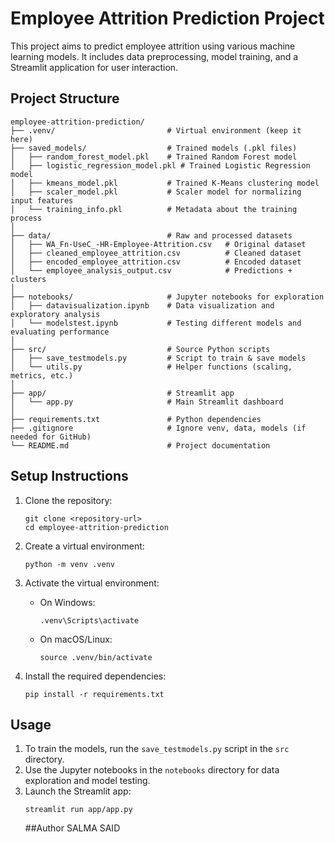# Employee Attrition Prediction Project

This project aims to predict employee attrition using various machine learning models. It includes data preprocessing, model training, and a Streamlit application for user interaction.

## Project Structure

```
employee-attrition-prediction/
├── .venv/                         # Virtual environment (keep it here)
├── saved_models/                  # Trained models (.pkl files)
│   ├── random_forest_model.pkl    # Trained Random Forest model
│   ├── logistic_regression_model.pkl # Trained Logistic Regression model
│   ├── kmeans_model.pkl           # Trained K-Means clustering model
│   ├── scaler_model.pkl           # Scaler model for normalizing input features
│   └── training_info.pkl          # Metadata about the training process
│
├── data/                          # Raw and processed datasets
│   ├── WA_Fn-UseC_-HR-Employee-Attrition.csv   # Original dataset
│   ├── cleaned_employee_attrition.csv          # Cleaned dataset
│   ├── encoded_employee_attrition.csv          # Encoded dataset
│   └── employee_analysis_output.csv            # Predictions + clusters
│
├── notebooks/                     # Jupyter notebooks for exploration
│   ├── datavisualization.ipynb    # Data visualization and exploratory analysis
│   └── modelstest.ipynb           # Testing different models and evaluating performance
│
├── src/                           # Source Python scripts
│   ├── save_testmodels.py         # Script to train & save models
│   └── utils.py                   # Helper functions (scaling, metrics, etc.)
│
├── app/                           # Streamlit app
│   └── app.py                     # Main Streamlit dashboard
│
├── requirements.txt               # Python dependencies
├── .gitignore                     # Ignore venv, data, models (if needed for GitHub)
└── README.md                      # Project documentation
```

## Setup Instructions

1. Clone the repository:
   ```
   git clone <repository-url>
   cd employee-attrition-prediction
   ```

2. Create a virtual environment:
   ```
   python -m venv .venv
   ```

3. Activate the virtual environment:
   - On Windows:
     ```
     .venv\Scripts\activate
     ```
   - On macOS/Linux:
     ```
     source .venv/bin/activate
     ```

4. Install the required dependencies:
   ```
   pip install -r requirements.txt
   ```

## Usage

1. To train the models, run the `save_testmodels.py` script in the `src` directory.
2. Use the Jupyter notebooks in the `notebooks` directory for data exploration and model testing.
3. Launch the Streamlit app:
   ```
   streamlit run app/app.py
   ```
   ##Author
SALMA SAID
